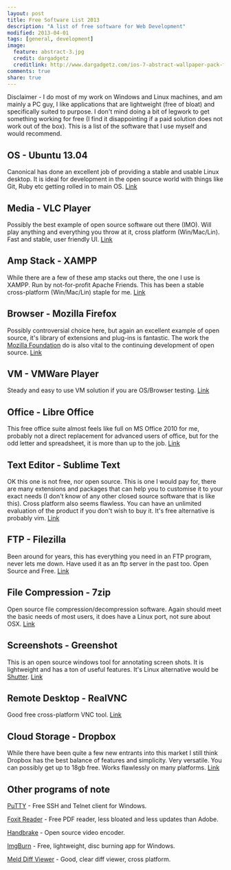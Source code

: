 ```yaml
---
layout: post
title: Free Software List 2013
description: "A list of free software for Web Development"
modified: 2013-04-01
tags: [general, development]
image:
  feature: abstract-3.jpg
  credit: dargadgetz
  creditlink: http://www.dargadgetz.com/ios-7-abstract-wallpaper-pack-for-iphone-5-and-ipod-touch-retina/
comments: true
share: true
---
```


Disclaimer - I do most of my work on Windows and Linux machines, and am mainly a PC guy, I like applications that are lightweight (free of bloat) and specifically suited to purpose. I don't mind doing a bit of legwork to get something working for free (I find it disappointing if a paid solution does not work out of the box). This is a list of the software that I use myself and would recommend.

## OS - Ubuntu 13.04
Canonical has done an excellent job of providing a stable and usable Linux desktop. It is ideal for development in the open source world with things like Git, Ruby etc getting rolled in to main OS. [Link](http://www.ubuntu.com/download/desktop)

## Media - VLC Player
Possibly the best example of open source software out there (IMO). Will play anything and everything you throw at it, cross platform (Win/Mac/Lin). Fast and stable, user friendly UI. [Link](http://www.videolan.org/vlc/index.html)

## Amp Stack - XAMPP
While there are a few of these amp stacks out there, the one I use is XAMPP. Run by not-for-profit Apache Friends. This has been a stable cross-platform (Win/Mac/Lin) staple for me. [Link](http://www.apachefriends.org/en/xampp.html)

## Browser - Mozilla Firefox
Possibly controversial choice here, but again an excellent example of open source, it's library of extensions and plug-ins is fantastic. The work the [Mozilla Foundation](https://www.mozilla.org/en-US/foundation/) do is also vital to the continuing development of open source. [Link](http://www.apachefriends.org/en/xampp.html)

## VM - VMWare Player
Steady and easy to use VM solution if you are OS/Browser testing. [Link](http://www.vmware.com/products/player/)

## Office - Libre Office
This free office suite almost feels like full on MS Office 2010 for me, probably not a direct replacement for advanced users of office, but for the odd letter and spreadsheet, it is more than up to the job. [Link](https://www.libreoffice.org/)

## Text Editor - Sublime Text
OK this one is not free, nor open source. This is one I would pay for, there are many extensions and packages that can help you to customise it to your exact needs (I don't know of any other closed source software that is like this). Cross platform also seems flawless. You can have an unlimited evaluation of the product if you don't wish to buy it. It's free alternative is probably vim. [Link](http://www.sublimetext.com/)

## FTP - Filezilla
Been around for years, this has everything you need in an FTP program, never lets me down. Have used it as an ftp server in the past too. Open Source and Free. [Link](https://filezilla-project.org/)

## File Compression - 7zip
Open source file compression/decompression software. Again should meet the basic needs of most users, it does have a Linux port, not sure about OSX. [Link](http://www.7-zip.org/)

## Screenshots - Greenshot
This is an open source windows tool for annotating screen shots. It is lightweight and has a ton of useful features. It's Linux alternative would be [Shutter](http://shutter-project.org/). [Link](http://getgreenshot.org/)

## Remote Desktop - RealVNC
Good free cross-platform VNC tool. [Link](http://www.realvnc.com/download/)

## Cloud Storage - Dropbox
While there have been quite a few new entrants into this market I still think Dropbox has the best balance of features and simplicity. Very versatile. You can possibly get up to 18gb free. Works flawlessly on many platforms. [Link](https://www.dropbox.com/)

## Other programs of note
[PuTTY](http://www.chiark.greenend.org.uk/~sgtatham/putty/) - Free SSH and Telnet client for Windows.

[Foxit Reader](http://www.foxitsoftware.com/Secure_PDF_Reader/) - Free PDF reader, less bloated and less updates than Adobe.

[Handbrake](http://handbrake.fr/) - Open source video encoder.

[ImgBurn](http://www.imgburn.com/) - Free, lightweight, disc burning app for Windows.

[Meld Diff Viewer](http://meldmerge.org/) - Good, clear diff viewer, cross platform.
